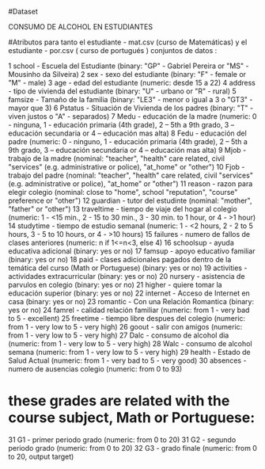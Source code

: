 #Dataset

CONSUMO DE ALCOHOL EN ESTUDIANTES

#Atributos para tanto el estudiante - mat.csv (curso de Matemáticas) y el estudiante - por.csv ( curso de portugués ) conjuntos de datos :

1 school - Escuela del Estudiante (binary: "GP" - Gabriel Pereira or "MS" - Mousinho da Silveira)
2 sex - sexo del estudiante (binary: "F" - female or "M" - male)
3 age - edad del estudiante (numeric: desde 15 a 22)
4 address - tipo de vivienda del estudiante (binary: "U" - urbano or "R" - rural)
5 famsize - Tamaño de la familia (binary: "LE3" - menor o igual a 3 o "GT3" - mayor que 3)
6 Pstatus - Situación de Vivienda de los padres (binary: "T" - viven justos o "A" - separados)
7 Medu - educación de la madre (numeric: 0 - ninguna,  1 - educación primaria (4th grade), 2 – 5th a 9th grado, 3 – educación secundaria or 4 – educación mas alta)
8 Fedu - educación del padre (numeric: 0 - ninguno,  1 - educación primaria (4th grade), 2 – 5th a 9th grado, 3 – educación secundaria or 4 – educación mas alta)
9 Mjob - trabajo de la madre (nominal: "teacher", "health" care related, civil "services" (e.g. administrative or police), "at_home" or "other")
10 Fjob - trabajo del padre (nominal: "teacher", "health" care related, civil "services" (e.g. administrative or police), "at_home" or "other")
11 reason - razon para elegir colegio (nominal: close to "home", school "reputation", "course" preference or "other")
12 guardian - tutor del estudinte (nominal: "mother", "father" or "other")
13 traveltime - tiempo de viaje del hogar al colegio (numeric: 1 - <15 min., 2 - 15 to 30 min., 3 - 30 min. to 1 hour, or 4 - >1 hour)
14 studytime - tiempo de estudio semanal (numeric: 1 - <2 hours, 2 - 2 to 5 hours, 3 - 5 to 10 hours, or 4 - >10 hours)
15 failures - numero de fallos de clases anteriores (numeric: n if 1<=n<3, else 4)
16 schoolsup - ayuda educativa adicional (binary: yes or no)
17 famsup - apoyo educativo familiar (binary: yes or no)
18 paid - clases adicionales pagados dentro de la temática del curso (Math or Portuguese) (binary: yes or no)
19 activities - actividades extracurricular (binary: yes or no)
20 nursery - asistencia de parvulos en colegio (binary: yes or no)
21 higher - quiere tomar la educación superior (binary: yes or no)
22 internet - Acceso de Internet en casa (binary: yes or no)
23 romantic - Con una Relación Romantica (binary: yes or no)
24 famrel - calidad relación familiar (numeric: from 1 - very bad to 5 - excellent)
25 freetime - tiempo libre despues del colegio (numeric: from 1 - very low to 5 - very high)
26 goout - salir con amigos (numeric: from 1 - very low to 5 - very high)
27 Dalc - consumo de alcohol dia (numeric: from 1 - very low to 5 - very high)
28 Walc - consumo de alcohol semana (numeric: from 1 - very low to 5 - very high)
29 health - Estado de Salud Actual (numeric: from 1 - very bad to 5 - very good)
30 absences - numero de ausencias colegio (numeric: from 0 to 93)

# these grades are related with the course subject, Math or Portuguese:
31 G1 - primer periodo grado (numeric: from 0 to 20)
31 G2 - segundo periodo grado (numeric: from 0 to 20)
32 G3 - grado finale (numeric: from 0 to 20, output target)


